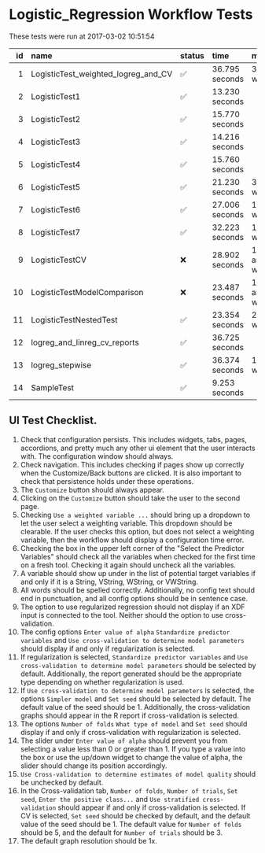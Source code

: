 # Logistic_Regression Workflow Tests



These tests were run at 2017-03-02 10:51:54



| id|name                                |status   |time           |message                   |
|--:|:-----------------------------------|:--------|:--------------|:-------------------------|
|  1|LogisticTest_weighted_logreg_and_CV |&#9989;  |36.795 seconds |3 warnings                |
|  2|LogisticTest1                       |&#9989;  |13.230 seconds |                          |
|  3|LogisticTest2                       |&#9989;  |15.770 seconds |                          |
|  4|LogisticTest3                       |&#9989;  |14.216 seconds |                          |
|  5|LogisticTest4                       |&#9989;  |15.760 seconds |                          |
|  6|LogisticTest5                       |&#9989;  |21.230 seconds |3 warnings                |
|  7|LogisticTest6                       |&#9989;  |27.006 seconds |1 warning                 |
|  8|LogisticTest7                       |&#9989;  |32.223 seconds |1 warning                 |
|  9|LogisticTestCV                      |&#x274C; |28.902 seconds |15 errors and 16 warnings |
| 10|LogisticTestModelComparison         |&#x274C; |23.487 seconds |1 error and 5 warnings    |
| 11|LogisticTestNestedTest              |&#9989;  |23.354 seconds |2 warnings                |
| 12|logreg_and_linreg_cv_reports        |&#9989;  |36.725 seconds |                          |
| 13|logreg_stepwise                     |&#9989;  |36.374 seconds |12 warnings               |
| 14|SampleTest                          |&#9989;  |9.253 seconds  |                          |


## UI Test Checklist.


1. Check that configuration persists. This includes widgets, tabs, pages, accordions, and pretty much any other ui element that the user interacts with. The configuration window should always.
2. Check navigation. This includes checking if pages show up correctly when the Customize/Back buttons are clicked. It is also important to check that persistence holds under these operations.
3. The `Customize` button should always appear.
4. Clicking on the `Customize` button should take the user to the second page.
5. Checking `Use a weighted variable ...` should bring up a dropdown to let the user select a weighting variable. This dropdown should be clearable. If the user checks this option, but does not select a weighting variable, then the workflow should display a configuration time error.
6. Checking the box in the upper left corner of the "Select the Predictor Variables" should check all the variables when checked for the first time on a fresh tool. Checking it again should uncheck all the variables.
7. A variable should show up under in the list of potential target variables if and only if it is a String, VString, WString, or VWString.
8. All words should be spelled correctly. Additionally, no config text should end in punctuation, and all config options should be in sentence case.
9. The option to use regularized regression should not display if an XDF input is connected to the tool. Neither should the option to use cross-validation.
10. The config options `Enter value of alpha` `Standardize predictor variables` and `Use cross-validation to determine model parameters` should display if and only if regularization is selected.
11. If regularization is selected, `Standardize predictor variables` and `Use cross-validation to determine model parameters` should be selected by default. Additionally, the report generated should be the appropriate type depending on whether regularization is used.
12. If `Use cross-validation to determine model parameters` is selected, the options `Simpler model` and `Set seed` should be selected by default. The default value of the seed should be 1. Additionally, the cross-validation graphs should appear in the R report if cross-validation is selected.
13. The options `Number of folds` `What type of model` and `Set seed` should display if and only if cross-validation with regularization is selected.
14. The slider under `Enter value of alpha` should prevent you from selecting a value less than 0 or greater than 1. If you type a value into the box or use the up/down widget to change the value of alpha, the slider should change its position accordingly.
15. `Use Cross-validation to determine estimates of model quality` should be unchecked by default. 
16. In the Cross-validation tab, `Number of folds`, `Number of trials`, `Set seed`, `Enter the positive class...` and `Use stratified cross-validation` should appear if and only if cross-validation is selected. If CV is selected, `Set seed` should be checked by default, and the default value of the seed should be 1. The default value for `Number of folds` should be 5, and the default for `Number of trials` should be 3.
17. The default graph resolution should be 1x.
